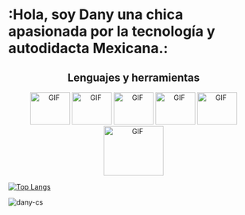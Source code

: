 # :Hola, soy Dany una chica apasionada por la tecnología y autodidacta Mexicana.:


<div align='center'>
 <h2>Lenguajes y herramientas</h2>
<img height = "65px" width = "80px" alt="GIF" src="https://media.giphy.com/media/XAxylRMCdpbEWUAvr8/giphy.gif" />
<img height = "65px" width = "80px" alt="GIF" src="https://media.giphy.com/media/fsEaZldNC8A1PJ3mwp/giphy.gif" />
<img height = "65px" width = "80px" alt="GIF" src = "https://media.giphy.com/media/ln7z2eWriiQAllfVcn/giphy.gif" />
<img height = "65px" width = "80px" alt="GIF" src = "https://media.giphy.com/media/kH1DBkPNyZPOk0BxrM/giphy.gif" />
<img height = "65px" width = "80px" alt="GIF" src ="https://media.giphy.com/media/Ri2TUcKlaOcaDBxFpY/giphy.gif" />
<img height = "100px" width = "120px" alt="GIF" src="https://media.giphy.com/media/iFmw13LV1hHhViPPWz/giphy.gif" />
</div>

[![Top Langs](https://github-readme-stats.vercel.app/api/top-langs/?username=dany-cs&layout=compact)](https://github.com/dany-cs/github-readme-stats)

![dany-cs](https://github-readme-stats.vercel.app/api?username=dany-cs&show_icons=true&theme=radical)

 

<!--
**dany-cs/dany-cs** is a ✨ _special_ ✨ repository because its `README.md` (this file) appears on your GitHub profile.

Here are some ideas to get you started:

- 🔭 I’m currently working on ...
- 🌱 I’m currently learning ...
- 👯 I’m looking to collaborate on ...
- 🤔 I’m looking for help with ...
- 💬 Ask me about ...
- 📫 How to reach me: ...
- 😄 Pronouns: ...
- ⚡ Fun fact: ...
-->
 
